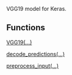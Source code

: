 VGG19 model for Keras.
## Functions
[VGG19(...)](https://tensorflow.google.cn/api_docs/python/tf/keras/applications/VGG19)

[decode_predictions(...)](https://tensorflow.google.cn/api_docs/python/tf/keras/applications/vgg19/decode_predictions)

[preprocess_input(...)](https://tensorflow.google.cn/api_docs/python/tf/keras/applications/vgg19/preprocess_input)

